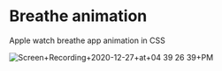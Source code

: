 # Breathe animation
Apple watch breathe app animation in CSS

![Screen+Recording+2020-12-27+at+04 39 26 39+PM](https://user-images.githubusercontent.com/72983747/103171057-888f0000-4862-11eb-9d3b-8aa5dbebf2b7.gif)
